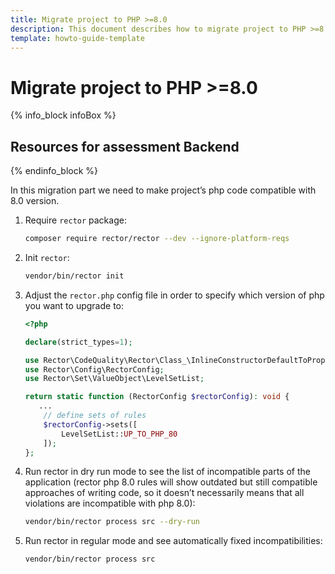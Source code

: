 ```yaml
---
title: Migrate project to PHP >=8.0
description: This document describes how to migrate project to PHP >=8.0.
template: howto-guide-template
---
```


# Migrate project to PHP >=8.0

{% info_block infoBox %}

## Resources for assessment Backend

{% endinfo_block %}

In this migration part we need to make project’s php code compatible with 8.0 version.

1. Require `rector` package:
    ```bash
    composer require rector/rector --dev --ignore-platform-reqs
    ```
2. Init `rector`:
    ```bash
    vendor/bin/rector init
    ```
3. Adjust the `rector.php` config file in order to specify which version of php you want to upgrade to:
    ```php
    <?php
    
    declare(strict_types=1);
    
    use Rector\CodeQuality\Rector\Class_\InlineConstructorDefaultToPropertyRector;
    use Rector\Config\RectorConfig;
    use Rector\Set\ValueObject\LevelSetList;
    
    return static function (RectorConfig $rectorConfig): void {
       ...
        // define sets of rules
        $rectorConfig->sets([
            LevelSetList::UP_TO_PHP_80
        ]);
    };
    ```
4. Run rector in dry run mode to see the list of incompatible parts of the application
    (rector php 8.0 rules will show outdated but still compatible approaches of writing code, so it doesn’t necessarily
    means that all violations are incompatible with php 8.0):
    ```bash
    vendor/bin/rector process src --dry-run
    ```
5. Run rector in regular mode and see automatically fixed incompatibilities:
    ```bash
    vendor/bin/rector process src
    ```
